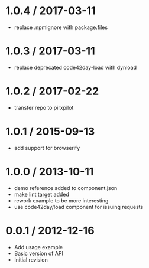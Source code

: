 
1.0.4 / 2017-03-11
==================

 * replace .npmignore with package.files

1.0.3 / 2017-03-11
==================

 * replace deprecated code42day-load with dynload

1.0.2 / 2017-02-22
==================

 * transfer repo to pirxpilot

1.0.1 / 2015-09-13
==================

 * add support for browserify

1.0.0 / 2013-10-11 
==================

 * demo reference added to component.json
 * make lint target added
 * rework example to be more interesting
 * use code42day/load component for issuing requests

0.0.1 / 2012-12-16
==================

  * Add usage example
  * Basic version of API
  * Initial revision
